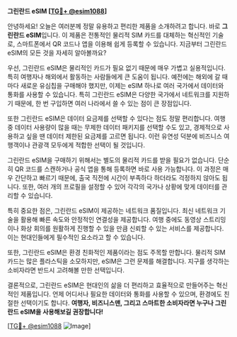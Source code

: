 **그린란드 eSIM [[TG💪+ @esim1088](https://t.me/s/esim1088)]**

안녕하세요! 오늘은 여러분께 정말 유용하고 편리한 제품을 소개하려고 합니다. 바로 **그린란드 eSIM**입니다. 이 제품은 전통적인 물리적 SIM 카드를 대체하는 혁신적인 기술로, 스마트폰에서 QR 코드나 앱을 이용해 쉽게 등록할 수 있습니다. 지금부터 그린란드 eSIM의 모든 것을 자세히 알아볼까요?

우선, 그린란드 eSIM은 물리적인 카드가 필요 없기 때문에 매우 가볍고 실용적입니다. 특히 여행자나 해외에서 활동하는 사람들에게 큰 도움이 됩니다. 예전에는 해외에 갈 때마다 새로운 유심칩을 구매해야 했지만, 이제는 eSIM 하나로 여러 국가에서 데이터와 통화를 사용할 수 있습니다. 특히 그린란드 eSIM은 다양한 국가에서 네트워크를 지원하기 때문에, 한 번 구입하면 여러 나라에서 쓸 수 있는 점이 큰 장점입니다.

또한 그린란드 eSIM은 데이터 요금제를 선택할 수 있다는 점도 정말 편리합니다. 여행 중 데이터 사용량이 많을 때는 무제한 데이터 패키지를 선택할 수도 있고, 경제적으로 사용하고 싶을 땐 데이터 제한된 요금제를 고르면 됩니다. 이런 유연성 덕분에 비즈니스 여행객이나 관광객 모두에게 적합한 선택이 될 것입니다.

그린란드 eSIM을 구매하기 위해서는 별도의 물리적 카드를 받을 필요가 없습니다. 단순히 QR 코드를 스캔하거나 공식 앱을 통해 등록하면 바로 사용 가능합니다. 이 과정은 매우 간단하고 빠르기 때문에, 출국 직전에 시간이 부족하다 하더라도 걱정하지 않아도 됩니다. 또한, 여러 개의 프로필을 설정할 수 있어 각각의 국가나 상황에 맞게 데이터를 관리할 수 있습니다.

특히 중요한 점은, 그린란드 eSIM이 제공하는 네트워크 품질입니다. 최신 네트워크 기술을 활용해 빠른 속도와 안정적인 연결성을 제공합니다. 여행 중에도 동영상 스트리밍이나 화상 회의를 원활하게 진행할 수 있을 만큼 신뢰할 수 있는 서비스를 제공합니다. 이는 현대인들에게 필수적인 요소라고 할 수 있습니다.

또한, 그린란드 eSIM은 환경 친화적인 제품이라는 점도 주목할 만합니다. 물리적 SIM 카드는 많은 플라스틱을 소모하지만, eSIM은 그런 문제를 해결합니다. 지구를 생각하는 소비자라면 반드시 고려해볼 만한 선택입니다.

결론적으로, 그린란드 eSIM은 현대인의 삶을 더 편리하고 효율적으로 만들어주는 혁신적인 제품입니다. 언제 어디서나 필요한 데이터와 통화를 사용할 수 있으며, 환경에도 친절한 선택이기도 합니다. **여행자, 비즈니스맨, 그리고 스마트한 소비자라면 누구나 그린란드 eSIM을 사용해보길 권장합니다!**

[[TG💪+ @esim1088](https://t.me/s/esim1088) ![Image](https://i.postimg.cc/Y0z9fWf4/image.png)]